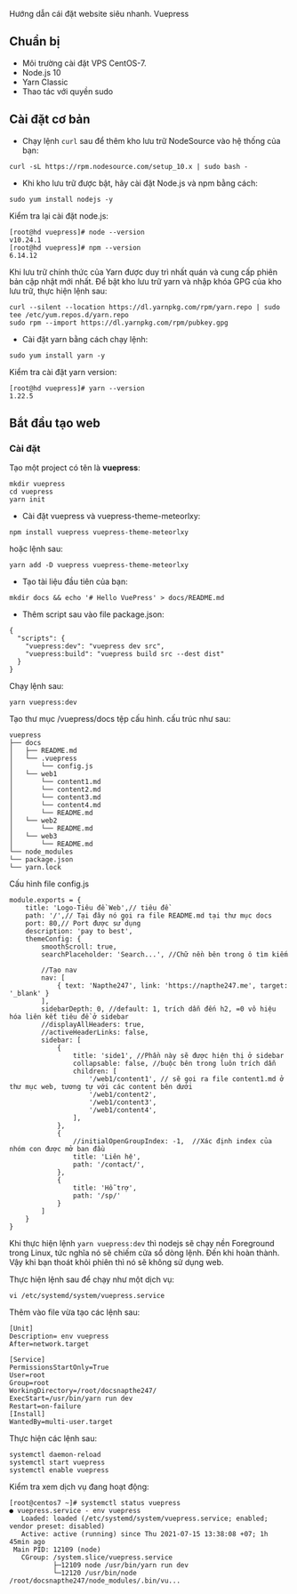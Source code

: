 Hướng dẫn cái đặt website siêu nhanh. Vuepress

## Chuẩn bị
* Môi trường cài đặt VPS CentOS-7.
* Node.js 10
* Yarn Classic
* Thao tác với quyền sudo
## Cài đặt cơ bản
* Chạy lệnh `curl` sau để thêm kho lưu trữ NodeSource vào hệ thống của bạn:
```
curl -sL https://rpm.nodesource.com/setup_10.x | sudo bash -
```

* Khi kho lưu trữ được bật, hãy cài đặt Node.js và npm bằng cách:
```
sudo yum install nodejs -y
```

Kiểm tra lại cài đặt node.js:
```
[root@hd vuepress]# node --version
v10.24.1
[root@hd vuepress]# npm --version
6.14.12
```

Khi lưu trữ chính thức của Yarn được duy trì nhất quán và cung cấp phiên bản cập nhật mới nhất. Để bật kho lưu trữ yarn và nhập khóa GPG của kho lưu trữ, thực hiện lệnh sau:
```
curl --silent --location https://dl.yarnpkg.com/rpm/yarn.repo | sudo tee /etc/yum.repos.d/yarn.repo
sudo rpm --import https://dl.yarnpkg.com/rpm/pubkey.gpg
```

* Cài đặt yarn bằng cách chạy lệnh:
```
sudo yum install yarn -y
```

Kiểm tra cài đặt yarn version:
```
[root@hd vuepress]# yarn --version
1.22.5
```
## Bắt đầu tạo web
### Cài đặt
Tạo một project có tên là **vuepress**:

```
mkdir vuepress
cd vuepress
yarn init
```

* Cài đặt vuepress và vuepress-theme-meteorlxy:
```
npm install vuepress vuepress-theme-meteorlxy
```

hoặc lệnh sau:
```
yarn add -D vuepress vuepress-theme-meteorlxy
```
* Tạo tài liệu đầu tiên của bạn:
```
mkdir docs && echo '# Hello VuePress' > docs/README.md
```
* Thêm script sau vào file package.json:
```
{
  "scripts": {
    "vuepress:dev": "vuepress dev src",
    "vuepress:build": "vuepress build src --dest dist"
  }
}
```
Chạy lệnh sau:
```
yarn vuepress:dev
```

Tạo thư mục /vuepress/docs tệp cấu hình. cấu trúc như sau:
```
vuepress
├── docs
│   ├── README.md
│   └── .vuepress
│       └── config.js
│   └── web1
│       └── content1.md
│       └── content2.md
│       └── content3.md
│       └── content4.md
│       └── README.md
│   └── web2
│       └── README.md
│   └── web3
│       └── README.md
└── node_modules
└── package.json
└── yarn.lock
```

Cấu hình file config.js
```
module.exports = {
    title: 'Logo-Tiêu đề Web',// tiêu đề
    path: '/',// Tại đây nó gọi ra file README.md tại thư mục docs
    port: 80,// Port được sử dụng
    description: 'pay to best',
    themeConfig: {
        smoothScroll: true,
        searchPlaceholder: 'Search...', //Chữ nền bên trong ô tìm kiếm

        //Tạo nav
        nav: [
            { text: 'Napthe247', link: 'https://napthe247.me', target: '_blank' }
        ],
        sidebarDepth: 0, //default: 1, trích dẫn đến h2, =0 vô hiệu hóa liên kết tiêu đề ở sidebar
        //displayAllHeaders: true,
        //activeHeaderLinks: false,
        sidebar: [
            {
                title: 'side1', //Phần này sẽ được hiện thị ở sidebar
                collapsable: false, //buộc bên trong luôn trích dẫn 
                children: [
                    '/web1/content1', // sẽ gọi ra file content1.md ở thư mục web, tương tự với các content bên dưới
                    '/web1/content2',
                    '/web1/content3',
                    '/web1/content4',
                ],
            },
            {
                //initialOpenGroupIndex: -1,  //Xác định index của nhóm con được mở ban đầu
                title: 'Liên hệ',
                path: '/contact/',            
            },
            {
                title: 'Hỗ trợ',
                path: '/sp/'
            }
        ]
    }
}
```


Khi thực hiện lệnh `yarn vuepress:dev` thì nodejs sẽ chạy nền Foreground trong Linux, tức nghĩa nó sẽ chiếm cửa sổ dòng lệnh. Đến khi hoàn thành. Vậy khi bạn thoát khỏi phiên thì nó sẽ không sử dụng web.


Thực hiện lệnh sau để chạy như một dịch vụ:

`vi /etc/systemd/system/vuepress.service`

Thêm vào file vừa tạo các lệnh sau:
```
[Unit]
Description= env vuepress
After=network.target

[Service]
PermissionsStartOnly=True
User=root
Group=root
WorkingDirectory=/root/docsnapthe247/
ExecStart=/usr/bin/yarn run dev
Restart=on-failure
[Install]
WantedBy=multi-user.target
```

Thực hiện các lệnh sau:
```
systemctl daemon-reload
systemctl start vuepress
systemctl enable vuepress
```

Kiểm tra xem dịch vụ đang hoạt động:

```
[root@centos7 ~]# systemctl status vuepress
● vuepress.service - env vuepress
   Loaded: loaded (/etc/systemd/system/vuepress.service; enabled; vendor preset: disabled)
   Active: active (running) since Thu 2021-07-15 13:38:08 +07; 1h 45min ago
 Main PID: 12109 (node)
   CGroup: /system.slice/vuepress.service
           ├─12109 node /usr/bin/yarn run dev
           └─12120 /usr/bin/node /root/docsnapthe247/node_modules/.bin/vu...

```